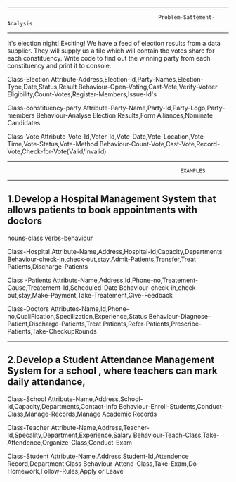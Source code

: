 ---------------------------------------------------------------------------------------------------------------------------------------------------------------------
                                                    Problem-Sattement-Analysis
----------------------------------------------------------------------------------------------------------------------------------------------------------------------

It's election night! 
Exciting! We have a feed of election results from a data supplier. They will supply us a file which will contain the votes share for each constituency. Write code to find out the winning party from each constituency and print it to console.

Class-Election
Attribute-Address,Election-Id,Party-Names,Election-Type,Date,Status,Result
Behaviour-Open-Voting,Cast-Vote,Verify-Voteer Eligibility,Count-Votes,Register-Members,Issue-Id's


Class-constituency-party
Attribute-Party-Name,Party-Id,Party-Logo,Party-members
Behaviour-Analyse Election Results,Form Alliances,Nominate Candidates


Class-Vote
Attribute-Vote-Id,Voter-Id,Vote-Date,Vote-Location,Vote-Time,Vote-Status,Vote-Method
Behaviour-Count-Vote,Cast-Vote,Record-Vote,Check-for-Vote(Valid/Invalid)



--------------------------------------------------------------------------------------------------------------
                                                           EXAMPLES
------------------------------------------------------------------------------------------------------------


1.Develop a Hospital Management System that allows patients to book appointments with doctors
---------------------------------------------------------------------------------------------------------------

nouns-class
verbs-behaviour

Class-Hospital
Attribute-Name,Address,Hospital-Id,Capacity,Departments
Behaviour-check-in,check-out,stay,Admit-Patients,Transfer,Treat Patients,Discharge-Patients

Class -Patients
Attributs-Name,Address,Id,Phone-no,Treatement-Cause,Treatement-Id,Scheduled-Date
Behaviour-check-in,check-out,stay,Make-Payment,Take-Treatement,Give-Feedback

Class-Doctors
Attributes-Name,Id,Phone-no,QualiFication,Specilization,Experience,Status
Behaviour-Diagnose-Patient,Discharge-Patients,Treat Patients,Refer-Patients,Prescribe-Patients,Take-CheckupRounds


------------------------------------------------------------------------------------------------------------------------------------------
2.Develop a Student Attendance Management System for a school , where teachers can mark daily attendance,
------------------------------------------------------------------------------------------------------------------------------------------


Class-School
Attribute-Name,Address,School-Id,Capacity,Departments,Contact-Info
Behaviour-Enroll-Students,Conduct-Class,Manage-Records,Manage Academic Records




Class-Teacher
Attribute-Name,Address,Teacher-Id,Specality,Department,Experience,Salary
Behaviour-Teach-Class,Take-Attendence,Organize-Class,Conduct-Exam






Class-Student
Attribute-Name,Address,Student-Id,Attendence Record,Department,Class
Behaviour-Attend-Class,Take-Exam,Do-Homework,Follow-Rules,Apply or Leave



